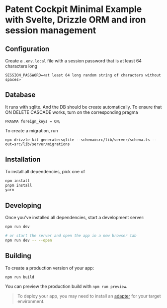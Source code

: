 # Patent Cockpit Minimal Example with Svelte, Drizzle ORM and iron session management

## Configuration

Create a `.env.local` file with a session password that is at least 64 characters long

```
SESSION_PASSWORD=<at least 64 long random string of characters without spaces>
```

## Database

It runs with sqlite. And the DB should be create automatically.
To ensure that ON DELETE CASCADE works, turn on the corresponding pragma

```
PRAGMA foreign_keys = ON;
```

To create a migration, run

```
npx drizzle-kit generate:sqlite --schema=src/lib/server/schema.ts --out=src/lib/server/migrations
```


## Installation

To install all dependencies, pick one of 
```bash
npm install
pnpm install
yarn
```

## Developing

Once you've installed all dependencies, start a development server:

```bash
npm run dev

# or start the server and open the app in a new browser tab
npm run dev -- --open
```

## Building

To create a production version of your app:

```bash
npm run build
```

You can preview the production build with `npm run preview`.

> To deploy your app, you may need to install an [adapter](https://kit.svelte.dev/docs/adapters) for your target environment.
